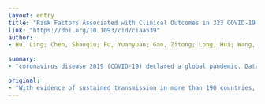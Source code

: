 ```yaml
---
layout: entry
title: "Risk Factors Associated with Clinical Outcomes in 323 COVID-19 Hospitalized Patients in Wuhan, China"
link: "https://doi.org/10.1093/cid/ciaa539"
author:
- Hu, Ling; Chen, Shaoqiu; Fu, Yuanyuan; Gao, Zitong; Long, Hui; Wang, Jian-ming; Ren, Hong-wei; Zuo, Yi; Li, Huan; Wang, Jie; Xu, Qing-bang; Yu, Wen-xiong; Liu, Jia; Shao, Chen; Hao, Jun-jie; Wang, Chuan-zhen; Ma, Yao; Wang, Zhanwei; Yanagihara, Richard; Deng, Youping

summary:
- "coronavirus disease 2019 (COVID-19) declared a global pandemic. Data are urgently needed about risk factors associated with clinical outcomes. Patients classified into three disease severity groups (non-severe, severe, and critical) Clinical outcomes were designated as favorable and unfavorable, based on disease progression and response to treatments. Results Current standard treatments did not show significant improvement in patient outcomes, he says."

original:
- "With evidence of sustained transmission in more than 190 countries, coronavirus disease 2019 (COVID-19) has been declared a global pandemic. Data are urgently needed about risk factors associated with clinical outcomes. Methods A retrospective review of 323 hospitalized patients with COVID-19 in Wuhan was conducted. Patients were classified into three disease severity groups (non-severe, severe, and critical), based on initial clinical presentation. Clinical outcomes were designated as favorable and unfavorable, based on disease progression and response to treatments. Logistic regression models were performed to identify risk factors associated with clinical outcomes, and log-rank test was conducted for the association with clinical progression. Results Current standard treatments did not show significant improvement in patient outcomes. By univariate logistic regression analysis, 27 risk factors were significantly associated with clinical outcomes. Multivariate regression indicated age over 65 years (p<0.001), smoking (p=0.001), critical disease status (p=0.002), diabetes (p=0.025), high hypersensitive troponin I (>0.04 pg/mL, p=0.02), leukocytosis (>10 x 109/L, p<0.001) and neutrophilia (>75 x 109/L, p<0.001) predicted unfavorable clinical outcomes. By contrast, the administration of hypnotics was significantly associated with favorable outcomes (p<0.001), which was confirmed by survival analysis. Conclusions Hypnotics may be an effective ancillary treatment for COVID-19. We also found novel risk factors, such as higher hypersensitive troponin I, predicted poor clinical outcomes. Overall, our study provides useful data to guide early clinical decision making to reduce mortality and improve clinical outcomes of COVID-19."
---
```



